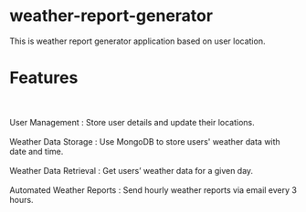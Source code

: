 # weather-report-generator
 This is weather report generator application based on user location.

# Features<br/><br/>
User Management           : Store user details and update their locations.<br/><br/>
Weather Data Storage      : Use MongoDB to store users' weather data with date and time.<br/><br/>
Weather Data Retrieval    : Get users’ weather data for a given day.<br/><br/>
Automated Weather Reports : Send hourly weather reports via email every 3 hours.

